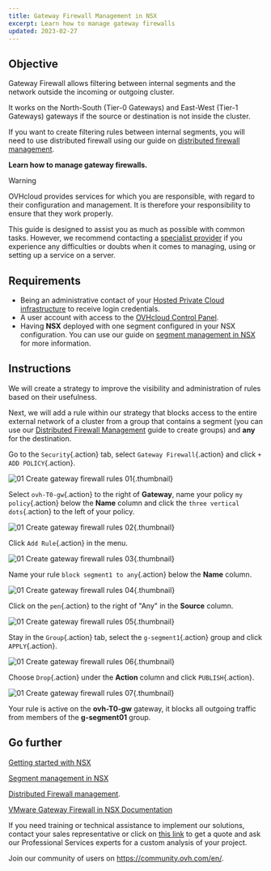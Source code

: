 ```yaml
---
title: Gateway Firewall Management in NSX
excerpt: Learn how to manage gateway firewalls
updated: 2023-02-27
---
```


## Objective

Gateway Firewall allows filtering between internal segments and the network outside the incoming or outgoing cluster.

It works on the North-South (Tier-0 Gateways) and East-West (Tier-1 Gateways) gateways if the source or destination is not inside the cluster.

If you want to create filtering rules between internal segments, you will need to use distributed firewall using our guide on [distributed firewall management](nsx-05-manage-distributed-firewall1.).

**Learn how to manage gateway firewalls.**

> [!warning]
> OVHcloud provides services for which you are responsible, with regard to their configuration and management. It is therefore your responsibility to ensure that they work properly.
>
> This guide is designed to assist you as much as possible with common tasks. However, we recommend contacting a [specialist provider](https://partner.ovhcloud.com/en/directory/) if you experience any difficulties or doubts when it comes to managing, using or setting up a service on a server.
>

## Requirements

- Being an administrative contact of your [Hosted Private Cloud infrastructure](https://www.ovhcloud.com/en/enterprise/products/hosted-private-cloud/) to receive login credentials.
- A user account with access to the [OVHcloud Control Panel](https://ca.ovh.com/auth/?action=gotomanager&from=https://www.ovh.com/world/&ovhSubsidiary=we).
- Having **NSX** deployed with one segment configured in your NSX configuration. You can use our guide on [segment management in NSX](nsx-02-segment-management1.) for more information.

## Instructions

We will create a strategy to improve the visibility and administration of rules based on their usefulness.

Next, we will add a rule within our strategy that blocks access to the entire external network of a cluster from a group that contains a segment (you can use our [Distributed Firewall Management](nsx-05-manage-distributed-firewall1.) guide to create groups) and **any** for the destination.

Go to the `Security`{.action} tab, select `Gateway Firewall`{.action} and click `+ ADD POLICY`{.action}.

![01 Create gateway firewall rules 01](01-create-gateway-firewall-rules01.png){.thumbnail}

Select `ovh-T0-gw`{.action} to the right of **Gateway**, name your policy `my policy`{.action} below the **Name** column and click the `three vertical dots`{.action} to the left of your policy.

![01 Create gateway firewall rules 02](01-create-gateway-firewall-rules02.png){.thumbnail}

Click `Add Rule`{.action} in the menu.

![01 Create gateway firewall rules 03](01-create-gateway-firewall-rules03.png){.thumbnail}

Name your rule `block segment1 to any`{.action} below the **Name** column.

![01 Create gateway firewall rules 04](01-create-gateway-firewall-rules04.png){.thumbnail}

Click on the `pen`{.action} to the right of "Any" in the **Source** column.

![01 Create gateway firewall rules 05](01-create-gateway-firewall-rules05.png){.thumbnail}

Stay in the `Group`{.action} tab, select the `g-segment1`{.action} group and click `APPLY`{.action}.

![01 Create gateway firewall rules 06](01-create-gateway-firewall-rules06.png){.thumbnail}

Choose `Drop`{.action} under the **Action** column and click `PUBLISH`{.action}.

![01 Create gateway firewall rules 07](01-create-gateway-firewall-rules07.png){.thumbnail}

Your rule is active on the **ovh-T0-gw** gateway, it blocks all outgoing traffic from members of the **g-segment01** group.

## Go further <a name="gofurther"></a>

[Getting started with NSX](nsx-01-first-steps1.)

[Segment management in NSX](nsx-02-segment-management1.)

[Distributed Firewall management](nsx-05-manage-distributed-firewall1.).

[VMware Gateway Firewall in NSX Documentation](https://docs.vmware.com/en/VMware-NSX-T-Data-Center/3.2/administration/GUID-A52E1A6F-F27D-41D9-9493-E3A75EC35481.html)

If you need training or technical assistance to implement our solutions, contact your sales representative or click on [this link](https://www.ovhcloud.com/en/professional-services/) to get a quote and ask our Professional Services experts for a custom analysis of your project.

Join our community of users on <https://community.ovh.com/en/>.

